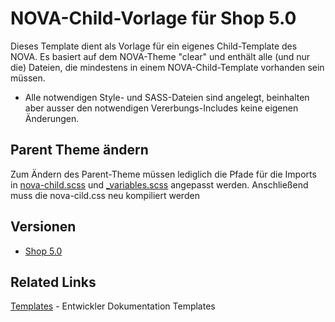 # NOVA-Child-Vorlage für Shop 5.0

Dieses Template dient als Vorlage für ein eigenes Child-Template des NOVA.
Es basiert auf dem NOVA-Theme "clear" und enthält alle (und nur die) Dateien, die mindestens in einem NOVA-Child-Template
vorhanden sein müssen.
- Alle notwendigen Style- und SASS-Dateien sind angelegt, beinhalten aber ausser den notwendigen Vererbungs-Includes 
keine eigenen Änderungen.


## Parent Theme ändern

Zum Ändern des Parent-Theme müssen lediglich die Pfade für die Imports in [nova-child.scss](themes/my-nova/sass/nova-child.scss)
und [_variables.scss](themes/my-nova/sass/_variables.scss) angepasst werden. Anschließend muss die nova-cild.css neu 
kompiliert werden

## Versionen

- [Shop 5.0](https://gitlab.com/jtl-software/jtl-shop/child-templates/NOVA-child-vorlage/tree/master)

## Related Links

[Templates](http://docs.jtl-shop.de/de/latest/shop_templates/index.html) - Entwickler Dokumentation Templates